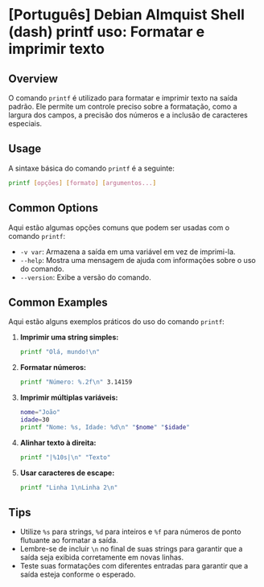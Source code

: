 # [Português] Debian Almquist Shell (dash) printf uso: Formatar e imprimir texto

## Overview
O comando `printf` é utilizado para formatar e imprimir texto na saída padrão. Ele permite um controle preciso sobre a formatação, como a largura dos campos, a precisão dos números e a inclusão de caracteres especiais.

## Usage
A sintaxe básica do comando `printf` é a seguinte:

```sh
printf [opções] [formato] [argumentos...]
```

## Common Options
Aqui estão algumas opções comuns que podem ser usadas com o comando `printf`:

- `-v var`: Armazena a saída em uma variável em vez de imprimi-la.
- `--help`: Mostra uma mensagem de ajuda com informações sobre o uso do comando.
- `--version`: Exibe a versão do comando.

## Common Examples
Aqui estão alguns exemplos práticos do uso do comando `printf`:

1. **Imprimir uma string simples:**
   ```sh
   printf "Olá, mundo!\n"
   ```

2. **Formatar números:**
   ```sh
   printf "Número: %.2f\n" 3.14159
   ```

3. **Imprimir múltiplas variáveis:**
   ```sh
   nome="João"
   idade=30
   printf "Nome: %s, Idade: %d\n" "$nome" "$idade"
   ```

4. **Alinhar texto à direita:**
   ```sh
   printf "|%10s|\n" "Texto"
   ```

5. **Usar caracteres de escape:**
   ```sh
   printf "Linha 1\nLinha 2\n"
   ```

## Tips
- Utilize `%s` para strings, `%d` para inteiros e `%f` para números de ponto flutuante ao formatar a saída.
- Lembre-se de incluir `\n` no final de suas strings para garantir que a saída seja exibida corretamente em novas linhas.
- Teste suas formatações com diferentes entradas para garantir que a saída esteja conforme o esperado.